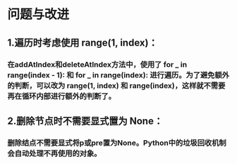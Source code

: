 # 问题与改进
## 1.遍历时考虑使用 range(1, index)：
### 在addAtIndex和deleteAtIndex方法中，使用了 for _ in range(index - 1): 和 for _ in range(index): 进行遍历。为了避免额外的判断，可以改为 range(1, index) 和 range(index)，这样就不需要再在循环内部进行额外的判断了。
## 2.删除节点时不需要显式置为 None：
### 删除结点不需要显式将p或pre置为None。Python中的垃圾回收机制会自动处理不再使用的对象。